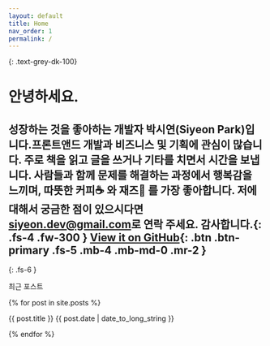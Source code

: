 ```yaml
---
layout: default
title: Home
nav_order: 1
permalink: /
---
```

{: .text-grey-dk-100}


# 안녕하세요.

성장하는 것을 좋아하는 개발자 박시연(Siyeon Park)입니다.프론트앤드 개발과 비즈니스 및 기획에 관심이 많습니다. 주로 책을 읽고 글을 쓰거나 기타를 치면서 시간을 보냅니다. 사람들과 함께 문제를 해결하는 과정에서 행복감을 느끼며, 따뜻한 커피☕️ 와 재즈🎷 를 가장 좋아합니다. 저에 대해서 궁금한 점이 있으시다면 <siyeon.dev@gmail.com>로 연락 주세요. 감사합니다.{: .fs-4 .fw-300 }
[View it on GitHub](https://github.com/siyeon-dev){: .btn .btn-primary .fs-5 .mb-4 .mb-md-0 .mr-2 }
---
{: .fs-6 }

최근 포스트

{% for post in site.posts %}

{{ post.title }} {{ post.date | date_to_long_string }}

{% endfor %}